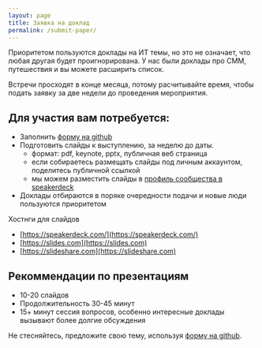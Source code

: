 ```yaml
---
layout: page
title: Заявка на доклад
permalink: /submit-paper/
---
```


Приоритетом пользуются доклады на ИТ темы, но это не означает, что любая другая 
будет проигнорирована. У нас были доклады про СММ, путешествия и вы можете 
расширить список.

Встречи просходят в конце месяца, потому расчитывайте время, чтобы подать заявку
за две недели до проведения мероприятия.

## Для участия вам потребуется:

* Заполнить [форму на github](https://github.com/deeprefactoring/deeprefactoring.github.io/issues/new)
* Подготовить слайды к выступлению, за неделю до даты.
   * формат: pdf, keynote, pptx, публичная веб страница
   * если собираетесь размещать слайды под личным аккаунтом, поделитесь публичной ссылкой
   * мы можем разместить слайды в [профиль сообщества в speakerdeck](https://speakerdeck.com/deeprefactoring)   
* Доклады отбираются в поряке очередности подачи и новые люди пользуются приоритетом
  
Хостнги для слайдов
* [https://speakerdeck.com/](https://speakerdeck.com/)
* [https://slides.com](https://slides.com)
* [https://slideshare.com](https://slideshare.com)

## Рекоммендации по презентациям

* 10-20 слайдов
* Продолжительность 30-45 минут 
* 15+ минут сессия вопросов, особенно интересные доклады вызывают более долгие обсуждения


Не стесняйтесь, предложите свою тему, используя 
[форму на github](https://github.com/deeprefactoring/deeprefactoring.github.io/issues/new).
